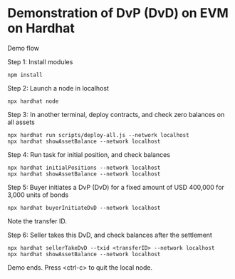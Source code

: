 # Demonstration of DvP (DvD) on EVM on Hardhat

Demo flow

Step 1: Install modules
```
npm install
```

Step 2: Launch a node in localhost
```
npx hardhat node
```

Step 3: In another terminal, deploy contracts, and check zero balances on all assets
```
npx hardhat run scripts/deploy-all.js --network localhost
npx hardhat showAssetBalance --network localhost
```

Step 4: Run task for initial position, and check balances
```
npx hardhat initialPositions --network localhost
npx hardhat showAssetBalance --network localhost
```

Step 5: Buyer initiates a DvP (DvD) for a fixed amount of USD 400,000 for 3,000 units of bonds
```
npx hardhat buyerInitiateDvD --network localhost
```

Note the transfer ID.

Step 6: Seller takes this DvD, and check balances after the settlement
```
npx hardhat sellerTakeDvD --txid <transferID> --network localhost
npx hardhat showAssetBalance --network localhost
```

Demo ends. Press \<ctrl-c\> to quit the local node.